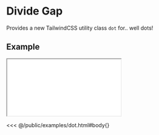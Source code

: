 # Divide Gap
Provides a new TailwindCSS utility class `dot` for.. well dots!

## Example

<iframe onload="this.style.visibility = 'visible';" src="/examples/dot.html"></iframe>

<<< @/public/examples/dot.html#body{}
